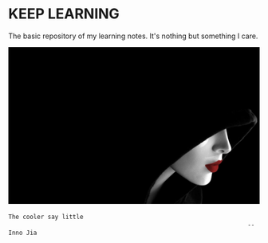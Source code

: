# KEEP LEARNING
The basic repository of my learning notes. It's nothing but something I care.



![image](https://github.com/kobeHub/Hello-world/blob/master/pic/2.jpg?raw=true)
                                                                                

```shell
The cooler say little
                                                                   --Inno Jia
```

​                                                                                        
